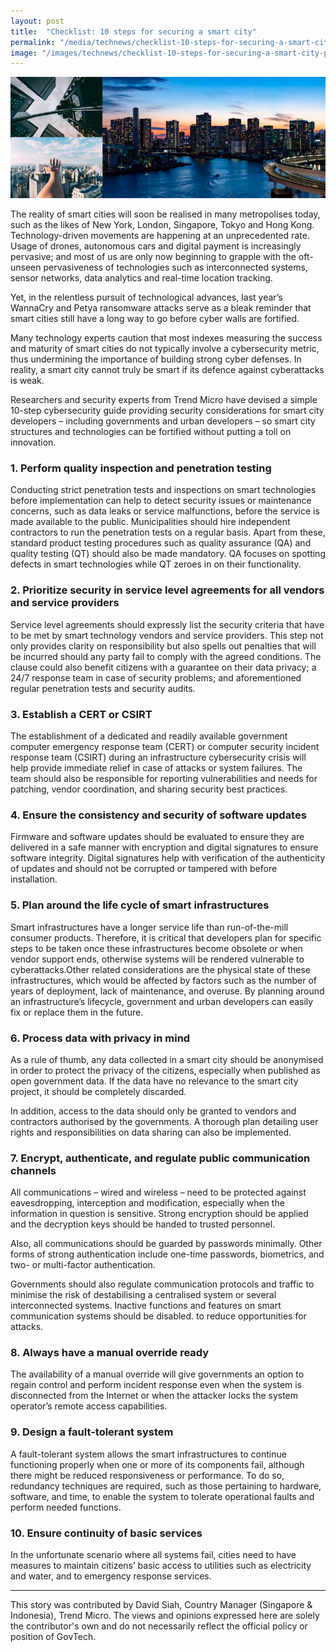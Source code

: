 ```yaml
---
layout: post
title:  "Checklist: 10 steps for securing a smart city"
permalink: "/media/technews/checklist-10-steps-for-securing-a-smart-city"
image: "/images/technews/checklist-10-steps-for-securing-a-smart-city-part-1.png"
---
```


![checklist: 10 steps for securing a smart city](/images/technews/checklist-10-steps-for-securing-a-smart-city-part-1.png)

The reality of smart cities will soon be realised in many metropolises today, such as the likes of New York, London, Singapore, Tokyo and Hong Kong. Technology-driven movements are happening at an unprecedented rate. Usage of drones, autonomous cars and digital payment is increasingly pervasive; and most of us are only now beginning to grapple with the oft-unseen pervasiveness of technologies such as interconnected systems, sensor networks, data analytics and real-time location tracking. 

Yet, in the relentless pursuit of technological advances, last year’s WannaCry and Petya ransomware attacks serve as a bleak reminder that smart cities still have a long way to go before cyber walls are fortified. 

Many technology experts caution that most indexes measuring the success and maturity of smart cities do not typically involve a cybersecurity metric, thus undermining the importance of building strong cyber defenses. In reality, a smart city cannot truly be smart if its defence against cyberattacks is weak. 

Researchers and security experts from Trend Micro have devised a simple 10-step cybersecurity guide providing security considerations for smart city developers – including governments and urban developers – so smart city structures and technologies can be fortified without putting a toll on innovation. 

### **1. Perform quality inspection and penetration testing**
Conducting strict penetration tests and inspections on smart technologies before implementation can help to detect security issues or maintenance concerns, such as data leaks or service malfunctions, before the service is made available to the public. Municipalities should hire independent contractors to run the penetration tests on a regular basis. Apart from these, standard product testing procedures such as quality assurance (QA) and quality testing (QT) should also be made mandatory. QA focuses on spotting defects in smart technologies while QT zeroes in on their functionality.  

### **2.	Prioritize security in service level agreements for all vendors and service providers**
Service level agreements should expressly list the security criteria that have to be met by smart technology vendors and service providers. This step not only provides clarity on responsibility but also spells out penalties that will be incurred should any party fail to comply with the agreed conditions. The clause could also benefit citizens with a guarantee on their data privacy; a 24/7 response team in case of security problems; and aforementioned regular penetration tests and security audits. 

### **3.	Establish a CERT or CSIRT**
The establishment of a dedicated and readily available government computer emergency response team (CERT) or computer security incident response team (CSIRT) during an infrastructure cybersecurity crisis will help provide immediate relief in case of attacks or system failures. The team should also be responsible for reporting vulnerabilities and needs for patching, vendor coordination, and sharing security best practices. 

### **4.	Ensure the consistency and security of software updates**
Firmware and software updates should be evaluated to ensure they are delivered in a safe manner with encryption and digital signatures to ensure software integrity. Digital signatures help with verification of the authenticity of updates and should not be corrupted or tampered with before installation.

### **5.	Plan around the life cycle of smart infrastructures**
Smart infrastructures have a longer service life than run-of-the-mill consumer products. Therefore, it is critical that developers plan for specific steps to be taken once these infrastructures become obsolete or when vendor support ends, otherwise systems will be rendered vulnerable to cyberattacks.Other related considerations are the physical state of these infrastructures, which would be affected by factors such as the number of years of deployment, lack of maintenance, and overuse. By planning around an infrastructure’s lifecycle, government and urban developers can easily fix or replace them in the future.

### **6. Process data with privacy in mind**
As a rule of thumb, any data collected in a smart city should be anonymised in order to protect the privacy of the citizens, especially when published as open government data. If the data have no relevance to the smart city project, it should be completely discarded. 

In addition, access to the data should only be granted to vendors and contractors authorised by the governments. A thorough plan detailing user rights and responsibilities on data sharing can also be implemented. 

### **7. Encrypt, authenticate, and regulate public communication channels**
All communications – wired and wireless – need to be protected against eavesdropping, interception and modification, especially when the information in question is sensitive. Strong encryption should be applied and the decryption keys should be handed to trusted personnel. 

Also, all communications should be guarded by passwords minimally. Other forms of strong authentication include one-time passwords, biometrics, and two- or multi-factor authentication. 

Governments should also regulate communication protocols and traffic to minimise the risk of destabilising a centralised system or several interconnected systems. Inactive functions and features on smart communication systems should be disabled. to reduce opportunities for attacks.

### **8. Always have a manual override ready**
The availability of a manual override will give governments an option to regain control and perform incident response even when the system is disconnected from the Internet or when the attacker locks the system operator’s remote access capabilities. 

### **9. Design a fault-tolerant system**
A fault-tolerant system allows the smart infrastructures to continue functioning properly when one or more of its components fail, although there might be reduced responsiveness or performance. To do so, redundancy techniques are required, such as those pertaining to hardware, software, and time, to enable the system to tolerate operational faults and perform needed functions. 

### **10. Ensure continuity of basic services**
In the unfortunate scenario where all systems fail, cities need to have measures to maintain citizens’ basic access to utilities such as electricity and water, and to emergency response services.  

---

This story was contributed by David Siah, Country Manager (Singapore & Indonesia), Trend Micro. The views and opinions expressed here are solely the contributor's own and do not necessarily reflect the official policy or position of GovTech.

